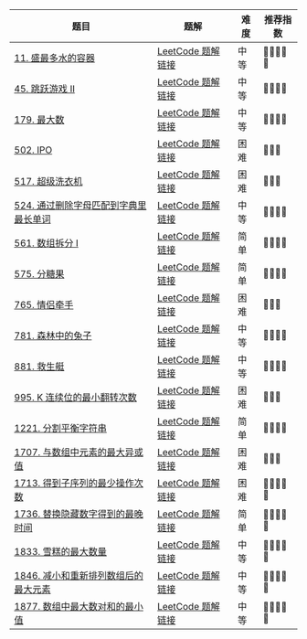 | 题目                                                         | 题解                                                         | 难度 | 推荐指数 |
| ------------------------------------------------------------ | ------------------------------------------------------------ | ---- | -------- |
| [11. 盛最多水的容器 ](https://leetcode-cn.com/problems/container-with-most-water/) | [LeetCode 题解链接](https://leetcode-cn.com/problems/container-with-most-water/solution/shua-chuan-lc-shuang-zhi-zhen-tan-xin-ji-52gf/) | 中等 | 🤩🤩🤩🤩🤩    |
| [45. 跳跃游戏 II](https://leetcode-cn.com/problems/jump-game-ii/) | [LeetCode 题解链接](https://leetcode-cn.com/problems/jump-game-ii/solution/xiang-jie-dp-tan-xin-shuang-zhi-zhen-jie-roh4/) | 中等 | 🤩🤩🤩🤩     |
| [179. 最大数](https://leetcode-cn.com/problems/largest-number/) | [LeetCode 题解链接](https://leetcode-cn.com/problems/largest-number/solution/gong-shui-san-xie-noxiang-xin-ke-xue-xi-vn86e/) | 中等 | 🤩🤩🤩🤩     |
| [502. IPO](https://leetcode-cn.com/problems/ipo/)            | [LeetCode 题解链接](https://leetcode-cn.com/problems/ipo/solution/gong-shui-san-xie-noxiang-xin-ke-xue-xi-fk1ra/) | 困难 | 🤩🤩🤩      |
| [517. 超级洗衣机](https://leetcode-cn.com/problems/super-washing-machines/) | [LeetCode 题解链接](https://leetcode-cn.com/problems/super-washing-machines/solution/gong-shui-san-xie-noxiang-xin-ke-xue-xi-mzqia/) | 困难 | 🤩🤩🤩      |
| [524. 通过删除字母匹配到字典里最长单词](https://leetcode-cn.com/problems/longest-word-in-dictionary-through-deleting/) | [LeetCode 题解链接](https://leetcode-cn.com/problems/longest-word-in-dictionary-through-deleting/solution/gong-shui-san-xie-xiang-jie-pai-xu-shuan-qi20/) | 中等 | 🤩🤩🤩🤩     |
| [561. 数组拆分 I](https://leetcode-cn.com/problems/array-partition-i/) | [LeetCode 题解链接](https://leetcode-cn.com/problems/array-partition-i/solution/jue-dui-neng-kan-dong-de-zheng-ming-fan-f7trz/) | 简单 | 🤩🤩🤩🤩     |
| [575. 分糖果](https://leetcode-cn.com/problems/distribute-candies/) | [LeetCode 题解链接](https://leetcode-cn.com/problems/distribute-candies/solution/gong-shui-san-xie-noxiang-xin-ke-xue-xi-pjjxo/) | 简单 | 🤩🤩🤩🤩     |
| [765. 情侣牵手](https://leetcode-cn.com/problems/couples-holding-hands/) | [LeetCode 题解链接](https://leetcode-cn.com/problems/couples-holding-hands/solution/liang-chong-100-de-jie-fa-bing-cha-ji-ta-26a6/) | 困难 | 🤩🤩🤩      |
| [781. 森林中的兔子](https://leetcode-cn.com/problems/rabbits-in-forest/) | [LeetCode 题解链接](https://leetcode-cn.com/problems/rabbits-in-forest/solution/gong-shui-san-xie-noxiang-xin-ke-xue-xi-v17p5/) | 中等 | 🤩🤩🤩🤩     |
| [881. 救生艇](https://leetcode-cn.com/problems/boats-to-save-people/) | [LeetCode 题解链接](https://leetcode-cn.com/problems/boats-to-save-people/solution/gong-shui-san-xie-noxiang-xin-ke-xue-xi-hosg8/) | 中等 | 🤩🤩🤩🤩     |
| [995. K 连续位的最小翻转次数](https://leetcode-cn.com/problems/minimum-number-of-k-consecutive-bit-flips/) | [LeetCode 题解链接](https://leetcode-cn.com/problems/minimum-number-of-k-consecutive-bit-flips/solution/po-su-tan-xin-jie-fa-yu-tan-xin-chai-fen-4lyy/) | 困难 | 🤩🤩🤩      |
| [1221. 分割平衡字符串](https://leetcode-cn.com/problems/split-a-string-in-balanced-strings/) | [LeetCode 题解链接](https://leetcode-cn.com/problems/split-a-string-in-balanced-strings/solution/gong-shui-san-xie-noxiang-xin-ke-xue-xi-wumnk/) | 简单 | 🤩🤩🤩🤩     |
| [1707. 与数组中元素的最大异或值](https://leetcode-cn.com/problems/maximum-xor-with-an-element-from-array/) | [LeetCode 题解链接](https://leetcode-cn.com/problems/maximum-xor-with-an-element-from-array/solution/gong-shui-san-xie-jie-zhe-ge-wen-ti-lai-lypqr/) | 困难 | 🤩🤩🤩      |
| [1713. 得到子序列的最少操作次数](https://leetcode-cn.com/problems/minimum-operations-to-make-a-subsequence/) | [LeetCode 题解链接](https://leetcode-cn.com/problems/minimum-operations-to-make-a-subsequence/solution/gong-shui-san-xie-noxiang-xin-ke-xue-xi-oj7yu/) | 困难 | 🤩🤩🤩🤩🤩    |
| [1736. 替换隐藏数字得到的最晚时间](https://leetcode-cn.com/problems/latest-time-by-replacing-hidden-digits/) | [LeetCode 题解链接](https://leetcode-cn.com/problems/latest-time-by-replacing-hidden-digits/solution/gong-shui-san-xie-ti-huan-yin-cang-shu-z-2l1h/) | 简单 | 🤩🤩🤩🤩🤩    |
| [1833. 雪糕的最大数量](https://leetcode-cn.com/problems/maximum-ice-cream-bars/) | [LeetCode 题解链接](https://leetcode-cn.com/problems/maximum-ice-cream-bars/solution/gong-shui-san-xie-noxiang-xin-ke-xue-xi-yrhjx/) | 中等 | 🤩🤩🤩🤩🤩    |
| [1846. 减小和重新排列数组后的最大元素](https://leetcode-cn.com/problems/maximum-element-after-decreasing-and-rearranging/) | [LeetCode 题解链接](https://leetcode-cn.com/problems/maximum-element-after-decreasing-and-rearranging/solution/gong-shui-san-xie-noxiang-xin-ke-xue-xi-yh9qt/) | 中等 | 🤩🤩🤩🤩🤩    |
| [1877. 数组中最大数对和的最小值](https://leetcode-cn.com/problems/minimize-maximum-pair-sum-in-array/) | [LeetCode 题解链接](https://leetcode-cn.com/problems/minimize-maximum-pair-sum-in-array/solution/gong-shui-san-xie-noxiang-xin-ke-xue-xi-ru29y/) | 中等 | 🤩🤩🤩🤩🤩    |

